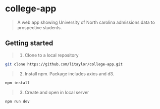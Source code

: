 # college-app

> A web app showing University of North carolina admissions data to prospective students.

## Getting started

> 1. Clone to a local repository

``` bash
git clone https://github.com/litaylor/college-app.git
```

> 2. Install npm. Package includes axios and d3.

``` bash
npm install
```

> 3. Create and open in local server

``` bash
npm run dev
```
